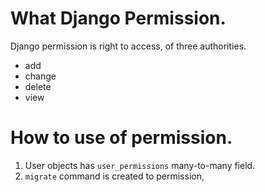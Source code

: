 # What Django Permission.

Django permission is right to access, of three authorities.
- add
- change
- delete
- view

# How to use of permission.

1. User objects has `user_permissions` many-to-many field.
2. `migrate` command is created to permission,

